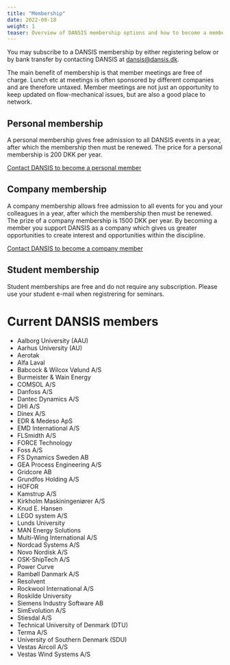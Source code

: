 ```yaml
---
title: "Membership"
date: 2022-09-18
weight: 1
teaser: Overview of DANSIS membership options and how to become a member.
---
```


You may subscribe to a DANSIS membership by either registering below or by bank transfer by contacting DANSIS at dansis@dansis.dk.

<script src="https://billetto.dk/widget.js"></script>
<billetto-widget type="event" event="1077368" organization="billetto.dk" lang="en" theme="light" color="#0eafee" whitelabel hide-banners></billetto-widget>

The main benefit of membership is that member meetings are free of charge. Lunch etc at meetings is often sponsored by different companies and are therefore untaxed. Member meetings are not just an opportunity to keep updated on flow-mechanical issues, but are also a good place to network.

## Personal membership
A personal membership gives free admission to all DANSIS events in a year, after which the membership then must be renewed. The price for a personal membership is 200 DKK per year.

[Contact DANSIS to become a personal member](/contact/)

## Company membership
A company membership allows free admission to all events for you and your colleagues in a year, after which the membership then must be renewed. The prize of a company membership is 1500 DKK per year. By becoming a member you support DANSIS as a company which gives us greater opportunities to create interest and opportunities within the discipline.

[Contact DANSIS to become a company member](/contact/)

## Student membership
Student memberships are free and do not require any subscription. Please use your student e-mail when registrering for seminars.

# Current DANSIS members
- Aalborg University (AAU)
- Aarhus University (AU)
- Aerotak
- Alfa Laval
- Babcock & Wilcox Vølund A/S
- Burmeister & Wain Energy
- COMSOL A/S
- Danfoss A/S
- Dantec Dynamics A/S
- DHI A/S
- Dinex A/S
- EDR & Medeso ApS 
- EMD International A/S
- FLSmidth A/S
- FORCE Technology
- Foss A/S
- FS Dynamics Sweden AB
- GEA Process Engineering A/S
- Gridcore AB
- Grundfos Holding A/S
- HOFOR
- Kamstrup A/S
- Kirkholm Maskiningeniører A/S
- Knud E. Hansen
- LEGO system A/S
- Lunds University
- MAN Energy Solutions
- Multi-Wing International A/S
- Nordcad Systems A/S
- Novo Nordisk A/S
- OSK-ShipTech A/S
- Power Curve
- Rambøll Danmark A/S
- Resolvent
- Rockwool International A/S
- Roskilde University
- Siemens Industry Software AB
- SimEvolution A/S
- Stiesdal A/S
- Technical University of Denmark (DTU)
- Terma A/S
- University of Southern Denmark (SDU)
- Vestas Aircoil A/S
- Vestas Wind Systems A/S
